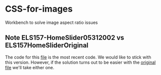 # CSS-for-images
Workbench to solve image aspect ratio issues

## Note ELS157-HomeSlider05312002 vs ELS157HomeSliderOriginal
The code for this [file](ELS157-HomeSlider05312002.html) is the most recent code. We would like to stick with this version. However, if the solution turns out to be easier with the [original file](ELS157-HomeSliderOriginal) we'll take either one. 